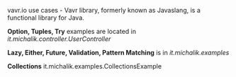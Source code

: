 vavr.io use cases - Vavr library, formerly known as Javaslang, is a functional library for Java. 

**Option, Tuples, Try** examples are located in _it.michalik.controller.UserController_

**Lazy, Either, Future, Validation, Pattern Matching** is in _it.michalik.examples_

**Collections** it.michalik.examples.CollectionsExample
